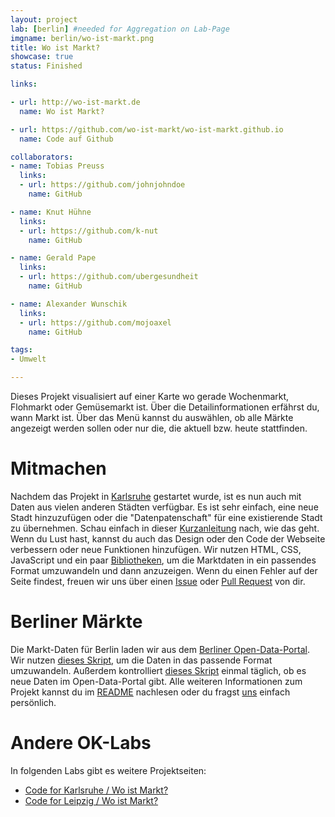 ```yaml
---
layout: project
lab: [berlin] #needed for Aggregation on Lab-Page
imgname: berlin/wo-ist-markt.png
title: Wo ist Markt?
showcase: true
status: Finished

links:

- url: http://wo-ist-markt.de
  name: Wo ist Markt?

- url: https://github.com/wo-ist-markt/wo-ist-markt.github.io
  name: Code auf Github

collaborators:
- name: Tobias Preuss
  links:
  - url: https://github.com/johnjohndoe
    name: GitHub

- name: Knut Hühne
  links:
  - url: https://github.com/k-nut
    name: GitHub

- name: Gerald Pape
  links:
  - url: https://github.com/ubergesundheit
    name: GitHub

- name: Alexander Wunschik
  links:
  - url: https://github.com/mojoaxel
    name: GitHub

tags:
- Umwelt

---
```


Dieses Projekt visualisiert auf einer Karte wo gerade Wochenmarkt, Flohmarkt oder Gemüsemarkt ist.
Über die Detailinformationen erfährst du, wann Markt ist. Über das Menü kannst du auswählen,
ob alle Märkte angezeigt werden sollen oder nur die, die aktuell bzw. heute stattfinden.

# Mitmachen

Nachdem das Projekt in [Karlsruhe](https://codefor.de/projekte/ka-woistmarkt/) gestartet wurde,
ist es nun auch mit Daten aus vielen anderen Städten verfügbar. Es ist sehr einfach,
eine neue Stadt hinzuzufügen oder die "Datenpatenschaft" für eine existierende Stadt zu übernehmen.
Schau einfach in dieser [Kurzanleitung](https://github.com/wo-ist-markt/wo-ist-markt.github.io/blob/master/CONTRIBUTING.md)
nach, wie das geht. Wenn du Lust hast, kannst du auch das Design oder den Code der Webseite
verbessern oder neue Funktionen hinzufügen. Wir nutzen HTML, CSS, JavaScript und ein paar
[Bibliotheken](https://github.com/wo-ist-markt/wo-ist-markt.github.io/blob/master/package.json),
um die Marktdaten in ein passendes Format umzuwandeln und dann anzuzeigen. Wenn du einen Fehler auf der Seite
findest, freuen wir uns über einen [Issue](https://github.com/wo-ist-markt/wo-ist-markt.github.io/issues)
oder [Pull Request](https://github.com/wo-ist-markt/wo-ist-markt.github.io/pulls) von dir.

# Berliner Märkte

Die Markt-Daten für Berlin laden wir aus dem [Berliner Open-Data-Portal](https://daten.berlin.de).
Wir nutzen [dieses Skript](https://github.com/wo-ist-markt/wo-ist-markt.github.io/blob/master/preprocessing/berlin/compile-berlin-geojson.js),
um die Daten in das passende Format umzuwandeln. Außerdem kontrolliert [dieses Skript](https://github.com/wo-ist-markt/wo-ist-markt-berlin-update-reminder)
einmal täglich, ob es neue Daten im Open-Data-Portal gibt. Alle weiteren Informationen zum
Projekt kannst du im [README](https://github.com/wo-ist-markt/wo-ist-markt.github.io/blob/master/README.md)
nachlesen oder du fragst [uns](https://github.com/wo-ist-markt/wo-ist-markt.github.io/graphs/contributors)
einfach persönlich.

# Andere OK-Labs

In folgenden Labs gibt es weitere Projektseiten:

* [Code for Karlsruhe / Wo ist Markt?](https://codefor.de/projekte/ka-woistmarkt/)
* [Code for Leipzig / Wo ist Markt?](https://codefor.de/projekte/le-woistmarkt/)
